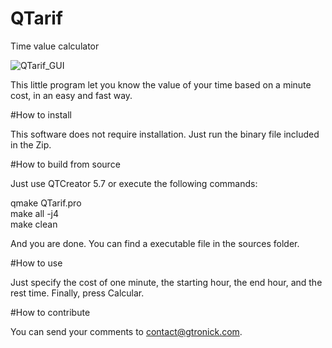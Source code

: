 # QTarif
Time value calculator

![QTarif_GUI](https://sites.google.com/site/gtronick/QTarif.PNG)

This little program let you know the value of your time based on a minute cost, in an easy and fast way. 

#How to install

This software does not require installation. Just run the binary file included in the Zip.

#How to build from source

Just use QTCreator 5.7 or execute the following commands:

 qmake QTarif.pro  
 make all -j4  
 make clean  

And you are done. You can find a executable file in the sources folder. 

#How to use

Just specify the cost of one minute, the starting hour, the end hour, and the rest time. Finally, press Calcular. 

#How to contribute

You can send your comments to contact@gtronick.com. 
